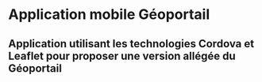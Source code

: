 # Application mobile Géoportail
## Application utilisant les technologies Cordova et Leaflet pour proposer une version allégée du Géoportail
